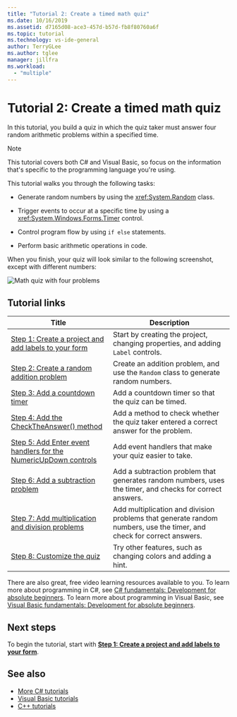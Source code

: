 ```yaml
---
title: "Tutorial 2: Create a timed math quiz"
ms.date: 10/16/2019
ms.assetid: d7165d08-ace3-457d-b57d-fb8f80760a6f
ms.topic: tutorial
ms.technology: vs-ide-general
author: TerryGLee
ms.author: tglee
manager: jillfra
ms.workload:
  - "multiple"
---
```

# Tutorial 2: Create a timed math quiz

In this tutorial, you build a quiz in which the quiz taker must answer four random arithmetic problems within a specified time.

> [!NOTE]
> This tutorial covers both C# and Visual Basic, so focus on the information that's specific to the programming language you're using.

This tutorial walks you through the following tasks:

- Generate random numbers by using the <xref:System.Random> class.

- Trigger events to occur at a specific time by using a <xref:System.Windows.Forms.Timer> control.

- Control program flow by using `if else` statements.

- Perform basic arithmetic operations in code.

When you finish, your quiz will look similar to the following screenshot, except with different numbers:

![Math quiz with four problems](../ide/media/express_finishedquiz.png)

## Tutorial links

|Title|Description|
|-----------|-----------------|
|[Step 1: Create a project and add labels to your form](../ide/step-1-create-a-project-and-add-labels-to-your-form.md)|Start by creating the project, changing properties, and adding `Label` controls.|
|[Step 2: Create a random addition problem](../ide/step-2-create-a-random-addition-problem.md)|Create an addition problem, and use the `Random` class to generate random numbers.|
|[Step 3: Add a countdown timer](../ide/step-3-add-a-countdown-timer.md)|Add a countdown timer so that the quiz can be timed.|
|[Step 4: Add the CheckTheAnswer() method](../ide/step-4-add-the-checktheanswer-parens-method.md)|Add a method to check whether the quiz taker entered a correct answer for the problem.|
|[Step 5: Add Enter event handlers for the NumericUpDown controls](../ide/step-5-add-enter-event-handlers-for-the-numericupdown-controls.md)|Add event handlers that make your quiz easier to take.|
|[Step 6: Add a subtraction problem](../ide/step-6-add-a-subtraction-problem.md)|Add a subtraction problem that generates random numbers, uses the timer, and checks for correct answers.|
|[Step 7: Add multiplication and division problems](../ide/step-7-add-multiplication-and-division-problems.md)|Add multiplication and division problems that generate random numbers, use the timer, and check for correct answers.|
|[Step 8: Customize the quiz](../ide/step-8-customize-the-quiz.md)|Try other features, such as changing colors and adding a hint.|

There are also great, free video learning resources available to you. To learn more about programming in C#, see [C# fundamentals: Development for absolute beginners](https://channel9.msdn.com/Series/C-Sharp-Fundamentals-Development-for-Absolute-Beginners). To learn more about programming in Visual Basic, see [Visual Basic fundamentals: Development for absolute beginners](https://channel9.msdn.com/Series/Visual-Basic-Development-for-Absolute-Beginners).

## Next steps

To begin the tutorial, start with **[Step 1: Create a project and add labels to your form](../ide/step-1-create-a-project-and-add-labels-to-your-form.md)**.

## See also

* [More C# tutorials](/visualstudio/get-started/csharp/)
* [Visual Basic tutorials](/visualstudio/get-started/visual-basic/)
* [C++ tutorials](/cpp/get-started/tutorial-console-cpp)
